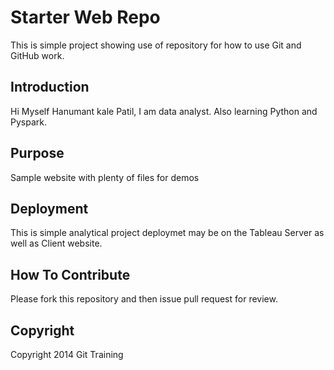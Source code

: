 # Starter Web Repo

This is simple project showing use of repository for how to use Git and GitHub work.

## Introduction
Hi Myself Hanumant kale Patil, I am data analyst. Also learning Python and Pyspark.
## Purpose

Sample website with plenty of files for demos

## Deployment
This is simple analytical project deploymet may be on the Tableau Server as well as Client website. 

## How To Contribute
Please fork this repository and then issue pull request for review.
## Copyright
Copyright 2014 Git Training